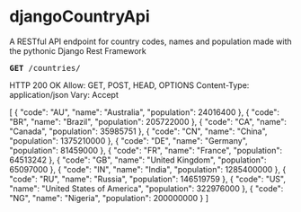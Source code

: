 # djangoCountryApi
A RESTful API endpoint for country codes, names and population made with the pythonic Django Rest Framework

<pre class="prettyprint"><b>GET</b> /countries/</pre>

HTTP 200 OK
Allow: GET, POST, HEAD, OPTIONS
Content-Type: application/json
Vary: Accept

[
    {
        "code": "AU",
        "name": "Australia",
        "population": 24016400
    },
    {
        "code": "BR",
        "name": "Brazil",
        "population": 205722000
    },
    {
        "code": "CA",
        "name": "Canada",
        "population": 35985751
    },
    {
        "code": "CN",
        "name": "China",
        "population": 1375210000
    },
    {
        "code": "DE",
        "name": "Germany",
        "population": 81459000
    },
    {
        "code": "FR",
        "name": "France",
        "population": 64513242
    },
    {
        "code": "GB",
        "name": "United Kingdom",
        "population": 65097000
    },
    {
        "code": "IN",
        "name": "India",
        "population": 1285400000
    },
    {
        "code": "RU",
        "name": "Russia",
        "population": 146519759
    },
    {
        "code": "US",
        "name": "United States of America",
        "population": 322976000
    },
    {
        "code": "NG",
        "name": "Nigeria",
        "population": 200000000
    }
]
